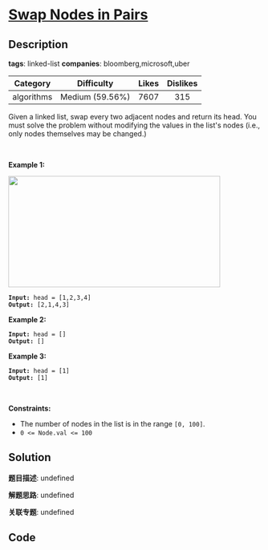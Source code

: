 # [Swap Nodes in Pairs](https://leetcode.com/problems/swap-nodes-in-pairs/description/)

## Description

**tags**: linked-list
**companies**: bloomberg,microsoft,uber

| Category | Difficulty | Likes | Dislikes |
| :------: | :--------: | :---: | :------: |
| algorithms | Medium (59.56%) | 7607 | 315 |

<p>Given a&nbsp;linked list, swap every two adjacent nodes and return its head. You must solve the problem without&nbsp;modifying the values in the list&#39;s nodes (i.e., only nodes themselves may be changed.)</p>

<p>&nbsp;</p>
<p><strong>Example 1:</strong></p>
<img alt="" src="https://assets.leetcode.com/uploads/2020/10/03/swap_ex1.jpg" style="width: 422px; height: 222px;" />
<pre><code><strong>Input:</strong> head = [1,2,3,4]
<strong>Output:</strong> [2,1,4,3]</code></pre>

<p><strong>Example 2:</strong></p>

<pre><code><strong>Input:</strong> head = []
<strong>Output:</strong> []</code></pre>

<p><strong>Example 3:</strong></p>

<pre><code><strong>Input:</strong> head = [1]
<strong>Output:</strong> [1]</code></pre>

<p>&nbsp;</p>
<p><strong>Constraints:</strong></p>

<ul>
	<li>The number of nodes in the&nbsp;list&nbsp;is in the range <code>[0, 100]</code>.</li>
	<li><code>0 &lt;= Node.val &lt;= 100</code></li>
</ul>

## Solution

**题目描述**: undefined

**解题思路**: undefined

**关联专题**: undefined

## Code
